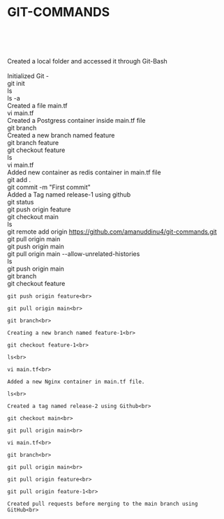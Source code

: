# GIT-COMMANDS<br><br><br>
Created a local folder and accessed it through Git-Bash<br><br>
  Initialized Git -<br>
    git init<br>
    ls<br>
    ls -a<br>
    Created a file main.tf <br>
    vi main.tf<br>
    Created a Postgress container inside main.tf file<br>
    git branch<br>
    Created a new branch named feature <br>
    git branch feature<br>
    git checkout feature<br>
    ls<br>
    vi main.tf<br>
    Added new container as redis container in main.tf file<br>
    git add .<br>
    git commit -m "First commit"<br>
    Added a Tag named release-1 using github <br>
    git status<br>
    git push origin feature<br>
    git checkout main<br>
    ls<br>
    git remote add origin https://github.com/amanuddinu4/git-commands.git<br>
    git pull origin main<br>
    git push origin main<br>
    git pull origin main --allow-unrelated-histories<br>
    ls<br>
    git push origin main<br>
    git branch<br>
    git checkout feature<br>
    
    git push origin feature<br> 
    
    git pull origin main<br>
    
    git branch<br>
    
    Creating a new branch named feature-1<br>
    
    git checkout feature-1<br>
    
    ls<br>
    
    vi main.tf<br>
    
    Added a new Nginx container in main.tf file.
    
    ls<br>
    
    Created a tag named release-2 using Github<br>
    
    git checkout main<br>
    
    git pull origin main<br>
    
    vi main.tf<br>
    
    git branch<br>
    
    git pull origin main<br>
    
    git pull origin feature<br>
    
    git pull origin feature-1<br>

    Created pull requests before merging to the main branch using GitHub<br>
